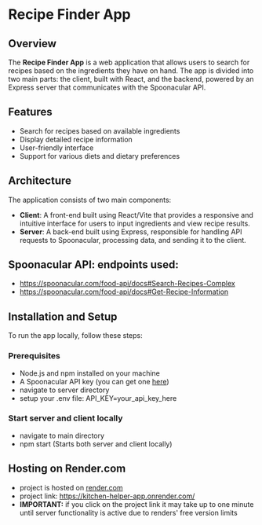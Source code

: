# Recipe Finder App

## Overview

The **Recipe Finder App** is a web application that allows users to search for recipes based on the ingredients they have on hand. The app is divided into two main parts: the client, built with React, and the backend, powered by an Express server that communicates with the Spoonacular API.

## Features

- Search for recipes based on available ingredients
- Display detailed recipe information
- User-friendly interface
- Support for various diets and dietary preferences

## Architecture

The application consists of two main components:

- **Client**: A front-end built using React/Vite that provides a responsive and intuitive interface for users to input ingredients and view recipe results.
- **Server**: A back-end built using Express, responsible for handling API requests to Spoonacular, processing data, and sending it to the client.

## Spoonacular API: endpoints used:
- https://spoonacular.com/food-api/docs#Search-Recipes-Complex
- https://spoonacular.com/food-api/docs#Get-Recipe-Information


## Installation and Setup

To run the app locally, follow these steps:

### Prerequisites

- Node.js and npm installed on your machine
- A Spoonacular API key (you can get one [here](https://spoonacular.com/food-api))
- navigate to server directory
- setup your .env file: API_KEY=your_api_key_here

### Start server and client locally
- navigate to main directory
- npm start (Starts both server and client locally)

## Hosting on Render.com
- project is hosted on [render.com](https://render.com/)
- project link: https://kitchen-helper-app.onrender.com/
- **IMPORTANT:** if you click on the project link it may take up to one minute until server functionality is active due to renders' free version limits
  


